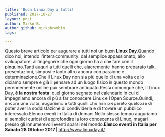 ```yaml
---
title: 'Buon Linux Day a tutti!'
published: 2017-10-27
layout: post
author: Mirko B.
author_github: mirkobrombin
tags:

---
```

Questo breve articolo per augurare a tutti noi un buon <strong>Linux Day</strong>.Quando dico noi, intendo l'intera community: dal semplice appassionato,  allo sviluppatore,  all'ingegnere che ogni giorno ha a che fare con il pinguino.Tanti auguri a tutti quelli che, alacremente, hanno preparato talk, presentazioni, simposi e tanto altro ancora con passione e determinazione.Che il Linux Day non sia più quello di una volta ce lo diciamo sempre e già il pensare ad un luogo fisico in questo mondo perennemente online può sembrare antiquato.Resta comunque che, il Linux Day, <strong>è la nostra festa</strong>: quel giorno segnato nel calendario in cui ci impegniamo ancora di più a far conoscere Linux e l'Open Source.Quindi, ancora una volta, auguriamo a tutti quelli che han preparato qualcosa di poter aver la soddisfazione di condividerla e di trovare un pubblico interessato.Elenco eventi in Italia di domani Nello stesso tempo auguriamo ai semplici curiosi di approfondire la loro conoscenza di Linux, magari presso gli innumerevoli eventi sparsi nel mondo.<strong>Elenco eventi in Italia per Sabato 28 Ottobre 2017</strong> | <a href="http://www.linuxday.it/">http://www.linuxday.it/</a>